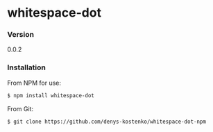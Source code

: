 # whitespace-dot

### Version

0.0.2

### Installation

From NPM for use:

```sh
$ npm install whitespace-dot
```

From Git:

```sh
$ git clone https://github.com/denys-kostenko/whitespace-dot-npm
```